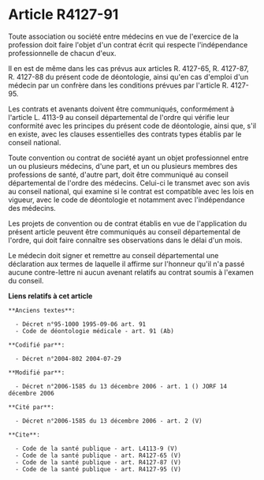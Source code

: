 # Article R4127-91

Toute association ou société entre médecins en vue de l'exercice de la profession doit faire l'objet d'un contrat écrit qui
respecte l'indépendance professionnelle de chacun d'eux. 

Il en est de même dans les cas prévus aux articles R. 4127-65, R. 4127-87, R. 4127-88 du présent code de déontologie, ainsi
qu'en cas d'emploi d'un médecin par un confrère dans les conditions prévues par l'article R. 4127-95. 

Les contrats et avenants doivent être communiqués, conformément à l'article L. 4113-9 au conseil départemental de l'ordre qui
vérifie leur conformité avec les principes du présent code de déontologie, ainsi que, s'il en existe, avec les clauses
essentielles des contrats types établis par le conseil national. 

Toute convention ou contrat de société ayant un objet professionnel entre un ou plusieurs médecins, d'une part, et un ou
plusieurs membres des professions de santé, d'autre part, doit être communiqué au conseil départemental de l'ordre des
médecins. Celui-ci le transmet avec son avis au conseil national, qui examine si le contrat est compatible avec les lois en
vigueur, avec le code de déontologie et notamment avec l'indépendance des médecins. 

Les projets de convention ou de contrat établis en vue de l'application du présent article peuvent être communiqués au
conseil départemental de l'ordre, qui doit faire connaître ses observations dans le délai d'un mois. 

Le médecin doit signer et remettre au conseil départemental une déclaration aux termes de laquelle il affirme sur l'honneur
qu'il n'a passé aucune contre-lettre ni aucun avenant relatifs au contrat soumis à l'examen du conseil.

**Liens relatifs à cet article**

	**Anciens textes**:

	  - Décret n°95-1000 1995-09-06 art. 91
	  - Code de déontologie médicale - art. 91 (Ab)

	**Codifié par**:

	  - Décret n°2004-802 2004-07-29

	**Modifié par**:

	  - Décret n°2006-1585 du 13 décembre 2006 - art. 1 () JORF 14 décembre 2006

	**Cité par**:

	  - Décret n°2006-1585 du 13 décembre 2006 - art. 2 (V)

	**Cite**:

	  - Code de la santé publique - art. L4113-9 (V)
	  - Code de la santé publique - art. R4127-65 (V)
	  - Code de la santé publique - art. R4127-87 (V)
	  - Code de la santé publique - art. R4127-95 (V)
